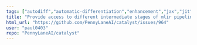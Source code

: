 ```yaml
---
tags: ["autodiff","automatic-differentiation","enhancement","jax","jit","llvm","mlir","pennylane","python","qir","quantum","quantum-compiler","quantum-computing"]
title: "Provide access to different intermediate stages of mlir pipeline within the program"
html_url: "https://github.com/PennyLaneAI/catalyst/issues/964"
user: "paul0403"
repo: "PennyLaneAI/catalyst"
---
```


